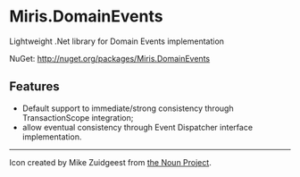 # Miris.DomainEvents

Lightweight .Net library for Domain Events implementation

NuGet: http://nuget.org/packages/Miris.DomainEvents

## Features
- Default support to immediate/strong consistency through TransactionScope integration;
- allow eventual consistency through Event Dispatcher interface implementation.
 
---
Icon created by Mike Zuidgeest from [the Noun Project](https://thenounproject.com/term/branding-automation/408244/).